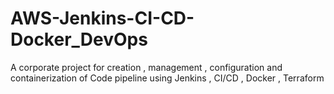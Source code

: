 # AWS-Jenkins-CI-CD-Docker_DevOps
A corporate project for creation , management , configuration and containerization of Code pipeline using Jenkins , CI/CD , Docker , Terraform
